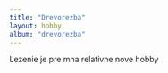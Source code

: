 ```yaml
---
title: "Drevorezba"
layout: hobby
album: "drevorezba"
---
```


Lezenie je pre mna relativne nove hobby